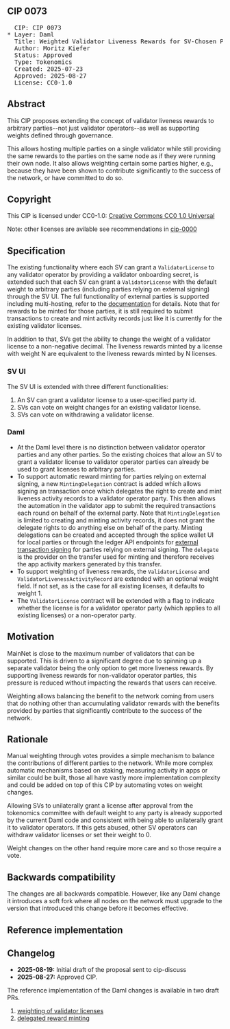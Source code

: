 ## CIP 0073

<pre>
  CIP: CIP 0073
* Layer: Daml
  Title: Weighted Validator Liveness Rewards for SV-Chosen Parties
  Author: Moritz Kiefer
  Status: Approved
  Type: Tokenomics
  Created: 2025-07-23
  Approved: 2025-08-27
  License: CC0-1.0
</pre>

## Abstract

This CIP proposes extending the concept of validator liveness rewards
to arbitrary parties--not just validator operators--as well as
supporting weights defined through governance.

This allows hosting multiple parties on a single validator while still providing the same
rewards to the parties on the same node as if they were running their
own node. It also allows weighting certain some parties higher, e.g.,
because they have been shown to contribute significantly to the
success of the network, or have committed to do so. 

## Copyright

This CIP is licensed under CC0-1.0: [Creative Commons CC0 1.0 Universal](https://creativecommons.org/publicdomain/zero/1.0/)

Note: other licenses are avilable see recommendations in [cip-0000](../../cips/cip-0000/cip-0000.md)

## Specification

The existing functionality where each SV can grant a
`ValidatorLicense` to any validator operator by providing a validator
onboarding secret, is extended such that each SV can grant a
`ValidatorLicense` with the default weight to arbitrary parties
(including parties relying on external signing) through the SV UI.
The full functionality of external parties is supported including
multi-hosting, refer to the
[documentation](https://docs.digitalasset.com/build/3.3/explanations/external-signing/external_signing_overview.html)
for details. Note that for rewards to be minted for those parties, it
is still required to submit transactions to create and mint activity
records just like it is currently for the existing validator licenses.

In addition to that, SVs get the ability to change the weight of a
validator license to a non-negative decimal. The liveness rewards
minted by a license with weight N are equivalent to the liveness
rewards minted by N licenses.

### SV UI

The SV UI is extended with three different functionalities:

1. An SV can grant a validator license to a user-specified party id.
2. SVs can vote on weight changes for an existing validator license.
3. SVs can vote on withdrawing a validator license.

### Daml

- At the Daml level there is no distinction between validator operator
  parties and any other parties. So the existing choices that allow an
  SV to grant a validator license to validator operator parties can
  already be used to grant licenses to arbitrary parties.
- To support automatic reward minting for parties relying on external
  signing, a new `MintingDelegation` contract is added which allows
  signing an transaction once which delegates the right to create and
  mint liveness activity records to a validator operator party. This
  then allows the automation in the validator app to submit the
  required transactions each round on behalf of the external
  party. Note that `MintingDelegation` is limited to creating and
  minting activity records, it does not grant the delegate rights to
  do anything else on behalf of the party. Minting delegations can be
  created and accepted through the splice wallet UI for local parties
  or through the ledger API endpoints for [external transaction
  signing](https://docs.digitalasset.com/build/3.3/tutorials/app-dev/external_signing_submission.html)
  for parties relying on external signing. The ``delegate`` is the provider
  on the transfer used for minting and therefore receives the
  app activity markers generated by this transfer.
- To support weighting of liveness rewards, the `ValidatorLicense` and
  `ValidatorLivenessActivityRecord` are extended with an optional
  weight field. If not set, as is the case for all existing licenses,
  it defaults to weight 1.
- The `ValidatorLicense` contract will be extended with a flag to
  indicate whether the license is for a validator operator party
  (which applies to all existing licenses) or a non-operator party.

## Motivation

MainNet is close to the maximum number of validators that can be
supported. This is driven to a significant degree due to spinning up a
separate validator being the only option to get more liveness rewards.
By supporting liveness rewards for non-validator operator parties,
this pressure is reduced without impacting the rewards that users can
receive.

Weighting allows balancing the benefit to the network coming from
users that do nothing other than accumulating validator rewards with the benefits provided by parties
that significantly contribute to the success of the network.

## Rationale

Manual weighting through votes provides a simple mechanism to balance
the contributions of different parties to the network. While more
complex automatic mechanisms based on staking, measuring activity in
apps or similar could be built, those all have vastly more
implementation complexity and could be added on top of this CIP by
automating votes on weight changes.

Allowing SVs to unilaterally grant a license after approval from the
tokenomics committee with default weight to any party is already
supported by the current Daml code and consistent with being able to
unilaterally grant it to validator operators. If this gets abused,
other SV operators can withdraw validator licenses or set their weight
to 0.

Weight changes on the other hand require more care and so those require a vote.

## Backwards compatibility

The changes are all backwards compatible. However, like any Daml change
it introduces a soft fork where all nodes on the network must upgrade
to the version that introduced this change before it becomes effective.

## Reference implementation

## Changelog

* **2025-08-19:** Initial draft of the proposal sent to cip-discuss
* **2025-08-27:** Approved CIP.


The reference implementation of the Daml changes is available in two draft PRs.

1. [weighting of validator licenses](https://github.com/hyperledger-labs/splice/pull/1634)
2. [delegated reward minting](https://github.com/hyperledger-labs/splice/pull/1627)
